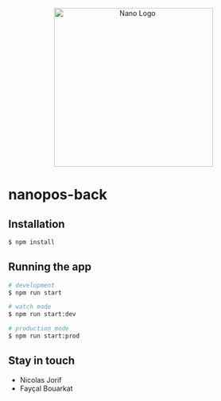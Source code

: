 <p align="center">
  <img src="https://content.nano.org/Nano-Brand-Kit/SVG/nano+full.svg" width="320" alt="Nano Logo" /></a>
</p>

# nanopos-back

## Installation

```bash
$ npm install
```

## Running the app

```bash
# development
$ npm run start

# watch mode
$ npm run start:dev

# production mode
$ npm run start:prod
```

## Stay in touch

- Nicolas Jorif
- Fayçal Bouarkat
